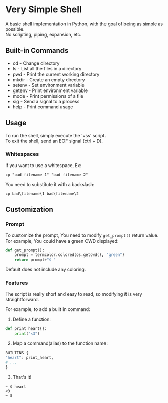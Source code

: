 # Very Simple Shell

A basic shell implementation in Python, with the goal of being as simple as possible.\
No scripting, piping, expansion, etc.

## Built-in Commands

* cd		- Change directory
* ls		- List all the files in a directory
* pwd		- Print the current working directory
* mkdir		- Create an empty directory
* setenv	- Set environment variable
* getenv	- Print environment variable
* mode		- Print permissions of a file
* sig		- Send a signal to a process
* help		- Print command usage

## Usage

To run the shell, simply execute the 'vss' script.\
To exit the shell, send an EOF signal (ctrl + D).

### Whitespaces
If you want to use a whitespace, Ex:
```
cp "bad filename 1" "bad filename 2"
```
You need to substitute it with a backslash:
```
cp bad\filename\1 bad\filename\2
```

## Customization

### Prompt

To customize the prompt, You need to modify ```get_prompt()``` return value.\
For example, You could have a green CWD displayed:

```python
def get_prompt():
    prompt = termcolor.colored(os.getcwd(), "green")
    return prompt+"$ "
```

Default does not include any coloring.

### Features

The script is really short and easy to read, so modifying it is very straightforward.

For example, to add a built in command:
1. Define a function:
```python
def print_heart():
	print("<3")
```

2. Map a command(alias) to the function name:
```python
BUILTINS {
"heart": print_heart,
# ...
}
```

3. That's it!
```
~ $ heart
<3
~ $
```
